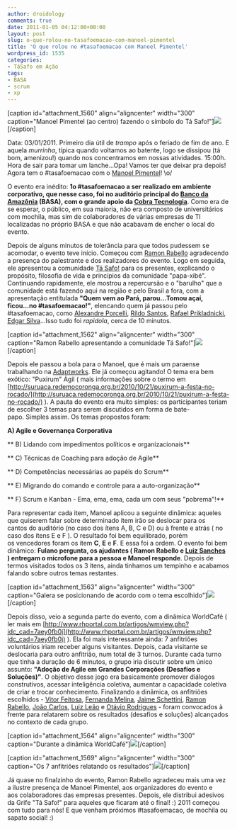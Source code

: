 ```yaml
---
author: droidology
comments: true
date: 2011-01-05 04:12:00+00:00
layout: post
slug: o-que-rolou-no-tasafoemacao-com-manoel-pimentel
title: 'O que rolou no #tasafoemacao com Manoel Pimentel'
wordpress_id: 1535
categories:
- TáSafo em Ação
tags:
- BASA
- scrum
- xp
---
```


[caption id="attachment_1560" align="aligncenter" width="300" caption="Manoel Pimentel (ao centro) fazendo o símbolo do Tá Safo!"][![](http://tasafo.files.wordpress.com/2011/01/tasafoemacao_capa.png?w=300)](http://tasafo.files.wordpress.com/2011/01/tasafoemacao_capa.png)[/caption]

Data: 03/01/2011. Primeiro dia útil de _trampo_ após o feriado de fim de ano. E aquela _murrinha_, típica quando voltamos ao batente, logo se dissipou (tá bom, amenizou!) quando nos concentramos em nossas atividades. 15:00h. Hora de sair para tomar um lanche...Opa! Vamos ter que deixar pra depois! Agora tem o #tasafoemacao com o [Manoel Pimentel](http://www.twitter.com/manoelp)! \o/

<!-- more -->

O evento era inédito: **1o #tasafoemacao a ser realizado em ambiente corporativo, que nesse caso, foi no auditório principal do [Banco da Amazônia](http://www.bancodaamazonia.com.br) (BASA), com o grande apoio da [Cobra Tecnologia](http://www.cobra.com.br)**. Como era de se esperar, o público, em sua maioria, não era composto de universitários com mochila, mas sim de colaboradores de várias empresas de TI localizadas no próprio BASA e que não acabavam de encher o local do evento.

Depois de alguns minutos de tolerância para que todos pudessem se acomodar, o evento teve início. Começou com [Ramon Rabello](http://www.twitter.com/ramonrabello) agradecendo a presença do palestrante e dos realizadores do evento. Logo em seguida, ele apresentou a comunidade [Tá Safo!](http://www.twitter.com/tasafo) para os presentes, explicando o propósito, filosofia de vida e princípios da comunidade "papa-xibé". Continuando rapidamente, ele mostrou a repercursão e o "barulho" que a comunidade está fazendo aqui na região e pelo Brasil a fora, com a apresentação entitulada **"Quem vem ao Pará, parou...Tomou açaí, ficou...no #tasafoemacao!"**, elencando quem já passou pelo #tasafoemacao, como [Alexandre Porcelli](http://www.twitter.com/porcelli), [Rildo Santos](http://www.twitter.com/rildosan), [Rafael Prikladnicki](http://www.twitter.com/rafaelpri), [Edgar Silva](http://www.twitter.com/jedgarsilva)...Isso tudo foi _rapidola_, cerca de 10 minutos.

[caption id="attachment_1562" align="aligncenter" width="300" caption="Ramon Rabello apresentando a comunidade Tá Safo!"][![](http://tasafo.files.wordpress.com/2011/01/capturar1.png?w=300)](http://tasafo.files.wordpress.com/2011/01/capturar1.png)[/caption]

Depois ele passou a bola para o Manoel, que é mais um paraense trabalhando na [Adaptworks](http://www.adaptworks.com.br). Ele já começou agitando! O tema era bem exótico: "Puxirum" Ágil ( mais informações sobre o termo em [http://suruaca.redemocoronga.org.br/2010/10/21/puxirum-a-festa-no-rocado/](http://suruaca.redemocoronga.org.br/2010/10/21/puxirum-a-festa-no-rocado/) ). A pauta do evento era muito simples: os participantes teriam de escolher 3 temas para serem discutidos em forma de bate-papo. Simples assim. Os temas propostos foram:

**A) Agile e Governança Corporativa**

** B) Lidando com impedimentos políticos e organizacionais**

** C) Técnicas de Coaching para adoção de Agile**

** D) Competências necessárias ao papéis do Scrum**

** E) Migrando do comando e controle para a auto-organização**

** F) Scrum e Kanban - Ema, ema, ema, cada um com seus "pobrema"!**

Para representar cada item, Manoel aplicou a seguinte dinâmica: aqueles que quiserem falar sobre determinado ítem irão se deslocar para os cantos do auditório (no caso dos ítens A, B, C e D) ou à frente e atrás ( no caso dos ítens E e F ). O resultado foi bem equilibrado, porém os vencedores foram os ítem **C**, **E** e **F**. E essa foi a ordem. O evento foi bem dinâmico: **Fulano pergunta, os ajudantes ( Ramon Rabello e [Luiz Sanches](http://www.twitter.com/luizgrsanches) ) entregam o microfone para a pessoa e Manoel responde**. Depois de termos visitados todos os 3 ítens, ainda tinhamos um tempinho e acabamos falando sobre outros temas restantes.

[caption id="attachment_1563" align="aligncenter" width="300" caption="Galera se posicionando de acordo com o tema escolhido"][![](http://tasafo.files.wordpress.com/2011/01/capturar2.png?w=300)](http://tasafo.files.wordpress.com/2011/01/capturar2.png)[/caption]

Depois disso, veio a segunda parte do evento, com a dinâmica WorldCafé ( ler mais em [http://www.rhportal.com.br/artigos/wmview.php?idc_cad=7aey0fb0j](http://www.rhportal.com.br/artigos/wmview.php?idc_cad=7aey0fb0j) ). Ela foi mais interessante ainda: 7 anfitriões voluntários iriam receber alguns visitantes. Depois, cada visitante se deslocaria para outro anfitrião, num total de 3 turnos. Durante cada turno que tinha a duração de 6 minutos, o grupo iria discutir sobre um único assunto: **"Adoção de Agile em Grandes Corporações (Desafios e Soluções)"**. O objetivo desse jogo era basicamente promover diálogos construtivos, acessar inteligência coletiva, aumentar a capacidade coletiva de criar e trocar conhecimento. Finalizando a dinâmica, os anfitriões escolhidos - [Vitor Feitosa](http://www.twitter.com/vfeitosa86), [Fernanda Melina](http://www.twitter.com/FernandaMelina), [Jaime Schettini](http://www.twitter.com/jaimeschettini), [Ramon Rabello](http://www.twitter.com/ramonrabello), [João Carlos](mailto:joaocarlosml@hotmail.com), [Luiz Leão](http://www.twitter.com/luizleao) e [Otávio Rodrigues](http://www.twitter.com/otaviorodrigues) - foram convocados à frente para relatarem sobre os resultados (desafios e soluções) alcançados no contexto de cada grupo.

[caption id="attachment_1564" align="aligncenter" width="300" caption="Durante a dinâmica WorldCafé"][![](http://tasafo.files.wordpress.com/2011/01/capturar3.png?w=300)](http://tasafo.files.wordpress.com/2011/01/capturar3.png)[/caption]

[caption id="attachment_1569" align="aligncenter" width="300" caption="Os 7 anfitriões relatando os resultados"][![](http://tasafo.files.wordpress.com/2011/01/capturar41.png?w=300)](http://tasafo.files.wordpress.com/2011/01/capturar41.png)[/caption]

Já quase no finalzinho do evento, Ramon Rabello agradeceu mais uma vez a ilustre presença de Manoel Pimentel, aos organizadores do evento e aos colaboradores das empresas presentes. Depois, ele distribui adesivos da Grife "Tá Safo!" para aqueles que ficaram até o final! :) 2011 começou com tudo para nós! E que venham próximos #tasafoemacao, de mochila ou sapato social! :)
